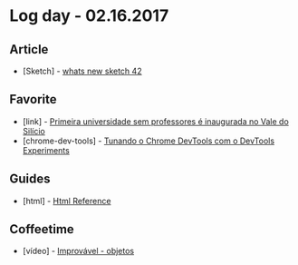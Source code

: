# Log day - 02.16.2017

## Article
- [Sketch] - [whats new sketch 42]( http://blog.invisionapp.com/whats-new-sketch-42)


## Favorite
- [link] - [Primeira universidade sem professores é inaugurada no Vale do Silício](http://conteudo.startse.com.br/mercado/juniorboneli/primeira-universidade-sem-professores-e-inaugurada-no-vale-do-silicio-edtech/)
- [chrome-dev-tools] - [Tunando o Chrome DevTools com o DevTools Experiments](https://medium.com/@oieduardorabelo/tunando-o-chrome-devtools-com-o-devtools-experiments-28f887304dca#.ouhvmd7x5)

## Guides
- [html] - [Html Reference](http://htmlreference.io)

## Coffeetime
- [vídeo] - [Improvável - objetos](https://www.youtube.com/watch?v=uYnS8Lm7g8U)
